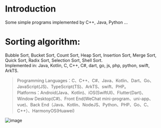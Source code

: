 # Introduction
Some simple programs implemented by C++, Java, Python ...
# Sorting algorithm:
Bubble Sort, Bucket Sort, Count Sort, Heap Sort, Insertion Sort, Merge Sort, Quick Sort, Radix Sort, Selection Sort, Shell Sort.  
Implemented in:
Java, Kotlin, C, C++, C#, dart, go, js, php, python, swift, ArkTS.
> Programming Languages：C、C++、C#、Java、Kotlin、Dart、Go、JavaScript(JS)、TypeScript(TS)、ArkTS、swift、PHP。  
> Platforms：Android(Java、Kotlin)、iOS(SwiftUI)、Flutter(Dart)、Window Desktop(C#)、Front End(WeChat mini-program、uni-app、vue)、Back End（Java、Kotlin、NodeJS、Python、PHP、Go、C、C++）、HarmonyOS(Huawei)  

![image](https://img-blog.csdnimg.cn/img_convert/38c89e2baadeed40e6c5353768ae6cf0.png)